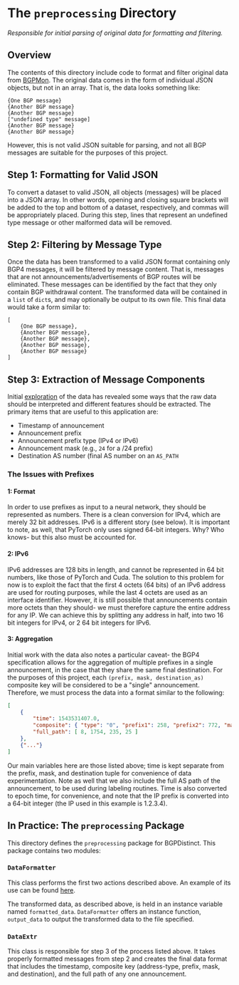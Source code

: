 # The `preprocessing` Directory
*Responsible for initial parsing of original data for formatting and filtering.*

## Overview
The contents of this directory include code to format and filter original data
from [BGPMon](https://www.bgpmon.io/). The original data comes in the form of
individual JSON objects, but not in an array. That is, the data looks something
like:
```
{One BGP message}
{Another BGP message}
{Another BGP message}
["undefined type" message]
{Another BGP message}
{Another BGP message}
```

However, this is not valid JSON suitable for parsing, and not all BGP messages
are suitable for the purposes of this project.

## Step 1: Formatting for Valid JSON
To convert a dataset to valid JSON, all objects (messages) will be placed into a
JSON array. In other words, opening and closing square brackets will be added to
the top and bottom of a dataset, respectively, and commas will be appropriately
placed. During this step, lines that represent an undefined type message or
other malformed data will be removed.

## Step 2: Filtering by Message Type
Once the data has been transformed to a valid JSON format containing only BGP4
messages, it will be filtered by message content. That is, messages that are not
announcements/advertisements of BGP routes will be eliminated. These messages
can be identified by the fact that they only contain BGP withdrawal content.
The transformed data will be contained in a `list` of `dict`s, and may
optionally be output to its own file. This final data would take a form similar
to:
```
[
    {One BGP message},
    {Another BGP message},
    {Another BGP message},
    {Another BGP message},
    {Another BGP message}
]
```

## Step 3: Extraction of Message Components
Initial [exploration](/notebooks/Data_Experiments.ipynb) of the data has
revealed some ways that the raw data should be interpreted and different
features should be extracted. The primary items that are useful to this
application are:
* Timestamp of announcement
* Announcement prefix
* Announcement prefix type (IPv4 or IPv6)
* Announcement mask (e.g., `24` for a /24 prefix)
* Destination AS number (final AS number on an `AS_PATH`

### The Issues with Prefixes
#### 1: Format
In order to use prefixes as input to a neural network, they should be
represented as numbers. There is a clean conversion for IPv4, which are merely
32 bit addresses. IPv6 is a different story (see below).  It is important to
note, as well, that PyTorch only uses signed 64-bit integers. Why? Who knows-
but this also must be accounted for.

#### 2: IPv6
IPv6 addresses are 128 bits in length, and cannot be represented in 64 bit
numbers, like those of PyTorch and Cuda. The solution to this problem for now is
to exploit the fact that the first 4 octets (64 bits) of an IPv6 address are
used for routing purposes, while the last 4 octets are used as an interface
identifier. However, it is still possible that announcements contain more octets
than they should- we must therefore capture the entire address for any IP. We
can achieve this by splitting any address in half, into two 16 bit integers for
IPv4, or 2 64 bit integers for IPv6.

#### 3: Aggregation
Initial work with the data also notes a particular caveat- the BGP4
specification allows for the aggregation of multiple prefixes in a single
announcement, in the case that they share the same final destination. For the
purposes of this project, each `(prefix, mask, destination_as)` composite key
will be considered to be a "single" announcement. Therefore, we must process the
data into a format similar to the following:
```json
[
    {
        "time": 1543531407.0,
        "composite": { "type": "0", "prefix1": 258, "prefix2": 772, "mask": 24, "dest": 25 },
        "full_path": [ 8, 1754, 235, 25 ]
    },
    {"..."}
]
```

Our main variables here are those listed above; time is kept separate from the
prefix, mask, and destination tuple for convenience of data experimentation.
Note as well that we also include the full AS path of the announcement, to be
used during labeling routines. Time is also converted to epoch time, for
convenience, and note that the IP prefix is converted into a 64-bit integer (the
IP used in this example is 1.2.3.4).

## In Practice: The `preprocessing` Package
This directory defines the `preprocessing` package for BGPDistinct. This package
contains two modules:
### `DataFormatter`
This class performs the first two actions described above. An example of its use
can be found [here](/src/doPreprocessing.py).

The transformed data, as described above, is held in an instance variable named
`formatted_data`. `DataFormatter` offers an instance function, `output_data` to
output the transformed data to the file specified.

### `DataExtr`
This class is responsible for step 3 of the process listed above. It takes
properly formatted messages from step 2 and creates the final data format that
includes the timestamp, composite key (address-type, prefix, mask, and destination), and the
full path of any one announcement.
